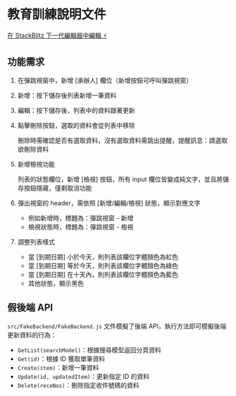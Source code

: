 # 教育訓練說明文件

[在 StackBlitz 下一代編輯器中編輯 ⚡️](https://stackblitz.com/~/github.com/satanbaby/LCGrid)

## 功能需求
1. 在彈跳視窗中，新增 [承辦人] 欄位（新增按鈕可呼叫彈跳視窗）
2. 新增：按下儲存後列表新增一筆資料
3. 編輯：按下儲存後，列表中的資料跟著更新
4. 點擊刪除按鈕，選取的資料會從列表中移除

    刪除時需確認是否有選取資料，沒有選取資料需跳出提醒，提醒訊息：請選取欲刪除資料
5. 新增檢視功能

    列表的狀態欄位，新增 [檢視] 按鈕，所有 input 欄位皆變成純文字，並且將儲存按鈕隱藏，僅剩取消功能
6. 彈出視窗的 header，需依照 [新增/編輯/檢視] 狀態，顯示對應文字

    - 例如新增時，標題為：彈跳視窗 - 新增
    - 檢視狀態時，標題為：彈跳視窗 - 檢視
7. 調整列表樣式

    - 當 [到期日期] 小於今天，則列表該欄位字體顏色為紅色
    - 當 [到期日期] 等於今天，則列表該欄位字體顏色為綠色
    - 當 [到期日期] 在十天內，則列表該欄位字體顏色為藍色
    - 其他狀態，顯示黑色

## 假後端 API
`src/FakeBackend/FakeBackend.js` 文件模擬了後端 API，執行方法即可模擬後端更新資料的行為：
- `GetList(searchModel)`：根據搜尋模型返回分頁資料
- `Get(id)`：根據 ID 獲取單筆資料
- `Create(item)`：新增一筆資料
- `Update(id, updatedItem)`：更新指定 ID 的資料
- `Delete(receNos)`：刪除指定收件號碼的資料
